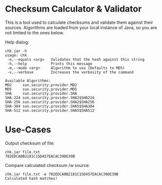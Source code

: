 # Checksum Calculator & Validator

This is a tool used to calculate checksums and validate them against their sources. Algorithms are loaded from your local instance of Java, so you are not limited to the ones below.

Help dialog:
```
chk.jar -h
usage: chk
 -e,--equals <arg>   Validates that the hash against this string
 -h,--help           Prints this message
 -m,--mode <arg>     Algorithm to use (Defaults to MD5)
 -v,--verbose        Increases the verbosity of the command

Available Algorithms:
MD2     sun.security.provider.MD2
MD5     sun.security.provider.MD5
SHA     sun.security.provider.SHA
SHA-224 sun.security.provider.SHA2$SHA224
SHA-256 sun.security.provider.SHA2$SHA256
SHA-384 sun.security.provider.SHA5$SHA384
SHA-512 sun.security.provider.SHA5$SHA512
```

# Use-Cases
Output checksum of file:
```
chk.jar file.txt
702EDCA0B2181C15D457EACAC39DE39B
```
Compare calculated checksum /w source:
```
chk.jar file.txt -e 702EDCA0B2181C15D457EACAC39DE39B
Calculated hash matches!
```
